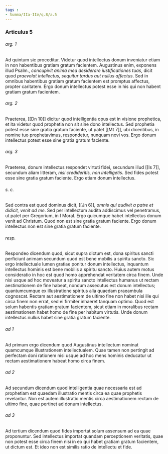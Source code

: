 ```yaml
---
tags : 
- Summa/IIa-IIæ/q.8/a.5
---
```


### Articulus 5

###### arg. 1
Ad quintum sic proceditur. Videtur quod intellectus donum inveniatur etiam in non habentibus gratiam gratum facientem. Augustinus enim, exponens illud Psalm., *concupivit anima mea desiderare iustificationes tuas*, dicit quod *praevolat intellectus, sequitur tardus aut nullus affectus*. Sed in omnibus habentibus gratiam gratum facientem est promptus affectus, propter caritatem. Ergo donum intellectus potest esse in his qui non habent gratiam gratum facientem.

###### arg. 2
Praeterea, [[Dn 10]] dicitur quod intelligentia opus est in visione prophetica, et ita videtur quod prophetia non sit sine dono intellectus. Sed prophetia potest esse sine gratia gratum faciente, ut patet [[Mt 7]], ubi dicentibus, in nomine tuo prophetavimus, respondetur, nunquam novi vos. Ergo donum intellectus potest esse sine gratia gratum faciente.

###### arg. 3
Praeterea, donum intellectus respondet virtuti fidei, secundum illud [[Is 7]], secundum aliam litteram, *nisi credideritis, non intelligetis*. Sed fides potest esse sine gratia gratum faciente. Ergo etiam donum intellectus.

###### s. c.
Sed contra est quod dominus dicit, [[Jn 6]], *omnis qui audivit a patre et didicit, venit ad me*. Sed per intellectum audita addiscimus vel penetramus, ut patet per Gregorium, in I Moral. Ergo quicumque habet intellectus donum venit ad Christum. Quod non est sine gratia gratum faciente. Ergo donum intellectus non est sine gratia gratum faciente.

###### resp.
Respondeo dicendum quod, sicut supra dictum est, dona spiritus sancti perficiunt animam secundum quod est bene mobilis a spiritu sancto. Sic ergo intellectuale lumen gratiae ponitur donum intellectus, inquantum intellectus hominis est bene mobilis a spiritu sancto. Huius autem motus consideratio in hoc est quod homo apprehendat veritatem circa finem. Unde nisi usque ad hoc moveatur a spiritu sancto intellectus humanus ut rectam aestimationem de fine habeat, nondum assecutus est donum intellectus; quantumcumque ex illustratione spiritus alia quaedam praeambula cognoscat. Rectam aut aestimationem de ultimo fine non habet nisi ille qui circa finem non errat, sed ei firmiter inhaeret tanquam optimo. Quod est solum habentis gratiam gratum facientem, sicut etiam in moralibus rectam aestimationem habet homo de fine per habitum virtutis. Unde donum intellectus nullus habet sine gratia gratum faciente.

###### ad 1
Ad primum ergo dicendum quod Augustinus intellectum nominat quamcumque illustrationem intellectualem. Quae tamen non pertingit ad perfectam doni rationem nisi usque ad hoc mens hominis deducatur ut rectam aestimationem habeat homo circa finem.

###### ad 2
Ad secundum dicendum quod intelligentia quae necessaria est ad prophetiam est quaedam illustratio mentis circa ea quae prophetis revelantur. Non est autem illustratio mentis circa aestimationem rectam de ultimo fine, quae pertinet ad donum intellectus.

###### ad 3
Ad tertium dicendum quod fides importat solum assensum ad ea quae proponuntur. Sed intellectus importat quandam perceptionem veritatis, quae non potest esse circa finem nisi in eo qui habet gratiam gratum facientem, ut dictum est. Et ideo non est similis ratio de intellectu et fide.


